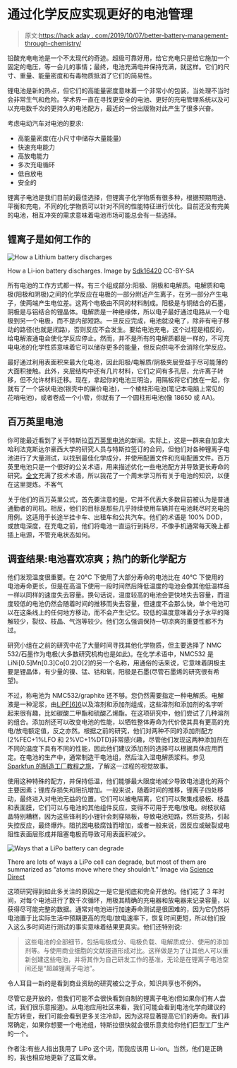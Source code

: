 # 通过化学反应实现更好的电池管理

> 原文:[https://hack aday . com/2019/10/07/better-battery-management-through-chemistry/](https://hackaday.com/2019/10/07/better-battery-management-through-chemistry/)

铅酸充电电池是一个不太现代的奇迹。超级可靠好用，给它充电只是给它施加一个固定的电压，等一会儿的事情；最终，电池充满电并保持充满，就这样。它们的尺寸、重量、能量密度和有毒物质抵消了它们的简易性。

锂电池是新的热点，但它们的高能量密度意味着一个非常小的包装，当处理不当时会非常生气和危险。学术界一直在寻找更安全的电池、更好的充电管理系统以及可以充电数千次的更持久的电池配方，最近的一份出版物对此产生了很多兴奋。

考虑电动汽车对电池的要求:

*   高能量密度(在小尺寸中储存大量能量)
*   快速充电能力
*   高放电能力
*   多次充电循环
*   低自放电
*   安全的

锂离子电池是我们目前的最佳选择，但锂离子化学物质有很多种，根据预期用途、平衡和充电，不同的化学物质可以针对不同的性能特征进行优化。目前还没有完美的电池，相互冲突的需求意味着电池市场可能总会有一些选择。

## 锂离子是如何工作的

![How a Lithium battery discharges](../Images/4faf5c16580c04526023be28b2cdbc68.png)

How a Li-ion battery discharges. Image by [Sdk16420](https://commons.wikimedia.org/wiki/File:General_discharging_Li_battery_diagram.svg) CC-BY-SA

所有电池的工作方式都一样。有三个组成部分:阳极、阴极和电解质。电解质和电极(阳极和阴极)之间的化学反应在电极的一部分附近产生离子，在另一部分产生电子，使两端产生电位差。这两个电极由不同的材料制成。阳极是与铜结合的石墨，阴极是与铝结合的锂晶体。电解质是一种绝缘体，所以电子最好通过电路从一个电极到另一个电极，而不是内部短路。一旦反应完成，电池就没电了，除非有电子移动的路径(也就是闭路)，否则反应不会发生。要给电池充电，这个过程是相反的，给电解液通电会使化学反应停止。然而，并不是所有的电解质都是一样的，不可充电电池的化学性质意味着它可以储存更多的能量，但反向供电不会消除化学反应。

最好通过利用表面积来最大化电池，因此阳极/电解质/阴极夹层受益于尽可能薄的大面积接触。此外，夹层结构中还有几片材料，它们之间有多孔层，允许离子转移，但不允许材料迁移。现在，拿起你的电池三明治，用隔板将它们放在一起，你就有了一个袋状电池(银壳中的廉价电池)，一个棱柱形电池(笔记本电脑上常见的花哨电池)，或者卷成一个小管，你就有了一个圆柱形电池(像 18650 或 AA)。

## 百万英里电池

你可能最近看到了关于特斯拉[百万英里电池](https://www.wired.com/story/tesla-may-soon-have-a-battery-that-can-last-a-million-miles/)的新闻。实际上，这是一群来自加拿大哈利法克斯达尔豪西大学的研究人员与特斯拉签订的合同，但他们对各种锂离子电池进行了大量测试，以找到最佳化学成分，并使用配置文件和充电配置文件。百万英里电池只是一个很好的公关术语，用来描述优化一些电池配方并导致更长寿命的研究。[全文](http://jes.ecsdl.org/content/166/13/A3031.full)充满了技术术语，所以我花了一个周末学习所有关于电池的知识，以便在这里提炼。不客气

关于他们的百万英里公式，首先要注意的是，它并不代表大多数目前被认为是普通通勤者的司机。相反，他们的目标是那些几乎持续使用车辆并在电池耗尽时充电的用例。这适用于长途半挂卡车、出租车和公共汽车。他们的术语是 100% DOD，或放电深度，在充电之前，他们将电池一直运行到耗尽，不像手机通常每天晚上都插上电源，不管充电状态如何。

## 调查结果:电池喜欢凉爽；热门的新化学配方

他们发现温度很重要。在 20°C 下使用了大部分寿命的电池比在 40°C 下使用的电池寿命更长，但是在高温下使用一段时间然后降低温度的电池会像其他低温样品一样以同样的速度失去容量。换句话说，温度较高的电池会更快地失去容量，而温度较低的电池仍然会随着时间的推移而失去容量，但速度不会那么快，单个电池可以在这条线上的任何地方移动，而不会产生记忆。较低的温度意味着分子水平的降解较少，裂纹、枝晶、气泡等较少。他们怎么强调保持一切凉爽的重要性都不为过。

研究小组在之前的研究中花了大量时间寻找其他化学物质，但主要选择了 NMC 532/石墨作为电极(大多数研究机构也是如此)。在化学术语中，NMC532 是 LiNi[0.5]Mn[0.3]Co[0.2]O[2]的另一个名称，用通俗的话来说，它意味着阴极主要是锂晶体，有少量的镍、锰、钴和氧，阳极是石墨(尽管石墨烯的研究很有希望)。

不过，称电池为 NMC532/graphite 还不够。您仍然需要指定一种电解质。电解液是一种泥浆，由[LiPF[6]6](http://jes.ecsdl.org/content/164/1/A6381.full.pdf)以及溶剂和添加剂组成，这些溶剂和添加剂的名字听起来很有趣，比如碳酸二甲酯和硫酸乙烯酯。在这项研究中，他们尝试了几种溶剂的组合。添加剂还可以改变电池的性能，以牺牲整体寿命为代价使其具有更高的充电/放电额定值，反之亦然。根据之前的研究，他们对两种不同的添加剂配方(2%FEC+1%LFO 和 2%VC+1%DTD)非常感兴趣，尽管他们发现这两种添加剂在不同的温度下具有不同的性能，因此他们建议添加剂的选择可以根据具体应用而定。在电池的生产中，通常制造干电池组，然后注入湿电解质浆料。参见 [Sparkfun 的制造工厂教程之旅](https://learn.sparkfun.com/tutorials/how-lithium-polymer-batteries-are-made/all)，了解这一过程的视觉故事。

使用这种特殊的配方，并保持低温，他们能够最大限度地减少导致电池退化的两个主要因素；锂库存损失和阻抗增加。一般来说，随着时间的推移，锂离子四处移动，最终进入对电池无益的位置。它们可以被电隔离，它们可以聚集成极板、枝晶和表面膜，它们可以与电池的其他组件反应，变得不可用于充电/放电。树枝状结晶特别糟糕，因为这些锋利的小锂针会刺穿隔板，导致电池短路，然后变热，引起失控反应，最终爆炸。阻抗因电极腐蚀而增加，或者一般来说，因反应或破裂或电阻性表面层形成并阻塞电极而导致可用表面积减少。

![Ways that a LiPo battery can degrade](../Images/d45f34574dcbafa639914c788788e20b.png)

There are lots of ways a LiPo cell can degrade, but most of them are summarized as “atoms move where they shouldn’t.” Image via [Science Direct](https://www.sciencedirect.com/science/article/pii/S0378775316316998)

这项研究得到如此多关注的原因之一是它是彻底和完全开放的。他们花了 3 年时间，对每个电池进行了数千次循环，用极其精确的充电器和放电器来记录容量，以获得尽可能完整的数据。通常对电池进行加速寿命测试是很困难的，因为它仍然将电池置于比实际生活中预期更高的充电/放电速率下，恢复时间更短，所以他们投入这么多时间进行测试的事实意味着结果更真实。他们还特别说:

> 这些电池的全部细节，包括电极成分、电极负载、电解质成分、使用的添加剂等。与使用商业细胞的文献报道形成对比。这样做是为了让其他人可以重新创建这些电池，并将其作为自己研发工作的基准，无论是在锂离子电池空间还是“超越锂离子电池”。

令人耳目一新的是看到商业资助的研究被公之于众，知识共享也不例外。

尽管它是开放的，但我们可能不会很快看到自制的锂离子电池(但如果你们有人尝试，我们很乐意报道)。从电池应用社区来看，我们可能会看到电池化学向建议的配方转变，我们可能会看到更多关注冷却，因为这将显著提高它们的寿命。我们非常确定，如果你想要一个电池组，特斯拉很快就会很乐意卖给你他们巨型工厂生产的一个。

作者注:有些人指出我用了 LiPo 这个词，而我应该用 Li-ion。当然，他们是正确的，我也相应地更新了这篇文章。